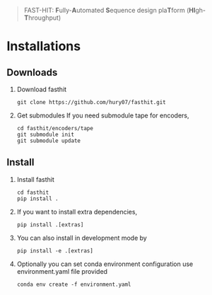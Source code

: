 > FAST-HIT: **F**ully-**A**utomated **S**equence design pla**T**form (**HI**gh-**T**hroughput)

# Installations
## Downloads
1. Download fasthit
    ```console
    git clone https://github.com/hury07/fasthit.git
    ```
2. Get submodules
    If you need submodule tape for encoders,
    ```console
    cd fasthit/encoders/tape
    git submodule init
    git submodule update
    ```
## Install
1. Install fasthit
    ```console
    cd fasthit
    pip install .
    ```
2. If you want to install extra dependencies,
    ```console
    pip install .[extras]
    ```
3. You can also install in development mode by
    ```console
    pip install -e .[extras]
    ```
4. Optionally you can set conda environment configuration use environment.yaml file provided
    ```console
    conda env create -f environment.yaml
    ```